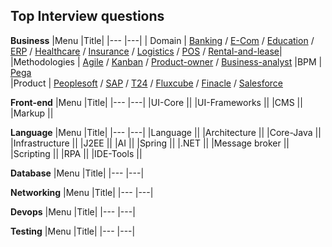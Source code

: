 ## Top Interview questions

**Business**
|Menu |Title|
|---  |---|
| Domain | [Banking](https://clouddose.blogspot.com/2020/11/banking.html) / [E-Com](https://clouddose.blogspot.com/2020/12/e-com.html) / [Education](https://clouddose.blogspot.com/2020/12/education.html) / [ERP](https://clouddose.blogspot.com/2020/11/erp.html) / [Healthcare](https://clouddose.blogspot.com/2020/12/healthcare.html) / [Insurance](https://clouddose.blogspot.com/2020/12/insurance.html) / [Logistics](https://clouddose.blogspot.com/2020/12/logistics.html) / [POS](https://clouddose.blogspot.com/2020/11/pos.html) / [Rental-and-lease](https://clouddose.blogspot.com/2020/12/rental-and-lease.html)|  
 |Methodologies | [Agile](https://clouddose.blogspot.com/2020/11/agile.html) / [Kanban](https://clouddose.blogspot.com/2021/05/kanban.html) / [Product-owner](https://clouddose.blogspot.com/2021/05/product-owners.html) / [Business-analyst](https://clouddose.blogspot.com/2021/05/business-analyst.html)
 |BPM | [Pega](https://clouddose.blogspot.com/2021/05/pega.html)     
 |Product | [Peoplesoft](https://clouddose.blogspot.com/2021/04/peoplesoft.html) / [SAP](https://clouddose.blogspot.com/2021/05/sap.html) / [T24](https://clouddose.blogspot.com/2021/06/t24.html) / [Fluxcube](https://clouddose.blogspot.com/2021/06/fluxcube.html) / [Finacle](https://clouddose.blogspot.com/2021/06/finacle.html) / [Salesforce](https://clouddose.blogspot.com/2021/02/salesforce.html)

**Front-end**
|Menu |Title|
|---  |---|
|UI-Core ||
|UI-Frameworks ||
|CMS ||
|Markup ||



**Language**
|Menu |Title|
|---  |---|
|Language  ||
|Architecture  ||
|Core-Java  ||
|Infrastructure  ||
|J2EE  ||
|AI  ||
|Spring  ||
|.NET ||
|Message broker ||
|Scripting ||
|RPA ||
|IDE-Tools ||

**Database**
|Menu |Title|
|---  |---|

**Networking**
|Menu |Title|
|---  |---|

**Devops**
|Menu |Title|
|---  |---|

**Testing**
|Menu |Title|
|---  |---|
